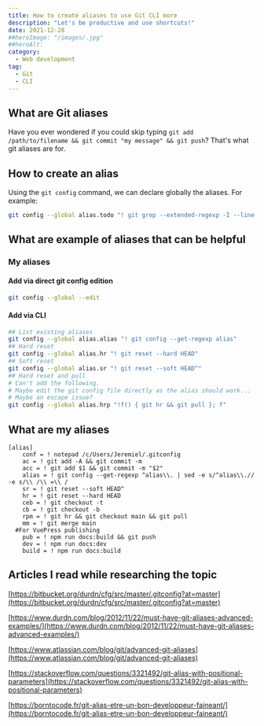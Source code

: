 ```yaml
---
title: How to create aliases to use Git CLI more
description: "Let's be productive and use shortcuts!"
date: 2021-12-28
##heroImage: "/images/.jpg"
##heroAlt:
category:
  - Web development
tag:
  - Git
  - CLI
---
```


## What are Git aliases

Have you ever wondered if you could skip typing `git add /path/to/filename && git commit "my message" && git push`?
That's what git aliases are for.

## How to create an alias

Using the `git config` command, we can declare globally the aliases. For example:

```sh
git config --global alias.todo "! git grep --extended-regexp -I --line-number --break --heading --color=auto 'TODO|FIXME'"
```

## What are example of aliases that can be helpful

### My aliases

#### Add via direct git config edition

```bash
git config --global --edit
```

#### Add via CLI

```bash
## List existing aliases
git config --global alias.alias "! git config --get-regexp alias"
## Hard reset
git config --global alias.hr "! git reset --hard HEAD"
## Soft reset
git config --global alias.sr "! git reset --soft HEAD^"
## Hard reset and pull
# Can't add the following.
# Maybe edit the git config file directly as the alias should work...
# Maybe an escape issue?
git config --global alias.hrp "!f() { git hr && git pull }; f"
```

## What are my aliases

<!-- markdownlint-disable MD040 -->

```
[alias]
	conf = ! notepad /c/Users/Jeremiel/.gitconfig
	ac = ! git add -A && git commit -m
	acc = ! git add $1 && git commit -m "$2"
	alias = ! git config --get-regexp ^alias\\. | sed -e s/^alias\\.// -e s/\\ /\\ =\\ /
	sr = ! git reset --soft HEAD^
	hr = ! git reset --hard HEAD
	ceb = ! git checkout -t
	cb = ! git checkout -b
	rpm = ! git hr && git checkout main && git pull
	mm = ! git merge main
  #For VuePress publishing
	pub = ! npm run docs:build && git push
	dev = ! npm run docs:dev
	build = ! npm run docs:build
```

## Articles I read while researching the topic

[https://bitbucket.org/durdn/cfg/src/master/.gitconfig?at=master](https://bitbucket.org/durdn/cfg/src/master/.gitconfig?at=master)

[https://www.durdn.com/blog/2012/11/22/must-have-git-aliases-advanced-examples/](https://www.durdn.com/blog/2012/11/22/must-have-git-aliases-advanced-examples/)

[https://www.atlassian.com/blog/git/advanced-git-aliases](https://www.atlassian.com/blog/git/advanced-git-aliases)

[https://stackoverflow.com/questions/3321492/git-alias-with-positional-parameters](https://stackoverflow.com/questions/3321492/git-alias-with-positional-parameters)

[https://borntocode.fr/git-alias-etre-un-bon-developpeur-faineant/](https://borntocode.fr/git-alias-etre-un-bon-developpeur-faineant/)
